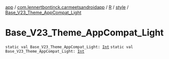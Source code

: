 [app](../../../index.md) / [com.lennertbontinck.carmeetsandroidapp](../../index.md) / [R](../index.md) / [style](index.md) / [Base_V23_Theme_AppCompat_Light](./-base_-v23_-theme_-app-compat_-light.md)

# Base_V23_Theme_AppCompat_Light

`static val Base_V23_Theme_AppCompat_Light: `[`Int`](https://kotlinlang.org/api/latest/jvm/stdlib/kotlin/-int/index.html)
`static val Base_V23_Theme_AppCompat_Light: `[`Int`](https://kotlinlang.org/api/latest/jvm/stdlib/kotlin/-int/index.html)